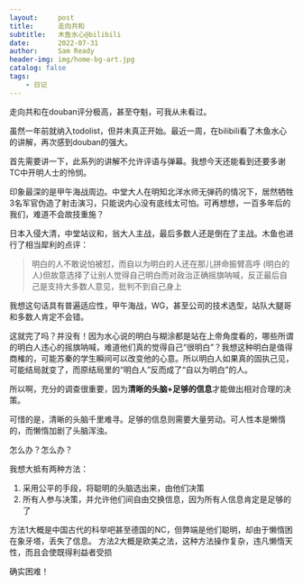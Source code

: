 ```yaml
---
layout:     post
title:      走向共和
subtitle:   木鱼水心@bilibili
date:       2022-07-31
author:     Sam Ready
header-img: img/home-bg-art.jpg
catalog: false
tags:
    - 日记
---
```


走向共和在douban评分极高，甚至夺魁，可我从未看过。

虽然一年前就纳入todolist，但并未真正开始。最近一周，在bilibili看了木鱼水心的讲解，再次感到douban的强大。

首先需要讲一下，此系列的讲解不允许评语与弹幕。我想今天还能看到还要多谢TC中开明人士的怜悯。

印象最深的是甲午海战周边。中堂大人在明知北洋水师无弹药的情况下，居然牺牲3名军官伪造了射击演习，只能说内心没有底线太可怕。可再想想，一百多年后的我们，难道不会故技重施？

日本入侵大清，中堂站议和，翁大人主战，最后多数人还是倒在了主战。木鱼也进行了相当犀利的点评：

> 明白的人不敢说怕被怼，而自以为明白的人还在那儿拼命振臂高呼
> (明白的人)但故意选择了让别人觉得自己明白而对政治正确摇旗呐喊，反正最后自己是支持大多数人意见，批判不到自己身上

我想这句话具有普遍适应性，甲午海战，WG，甚至公司的技术选型，站队大腿哥和多数人肯定不会错。

这就完了吗？并没有！因为水心说的明白与糊涂都是站在上帝角度看的，哪些所谓的明白人违心的摇旗呐喊，难道他们真的觉得自己“很明白”？我想这种明白是值得商榷的，可能苏秦的学生瞬间可以改变他的心意。所以明白人如果真的固执己见，可能结局就变了，而原结局里的“明白人”反而成了“自以为明白”的人。

所以啊，充分的调查很重要，因为**清晰的头脑+足够的信息**才能做出相对合理的决策。

可惜的是，清晰的头脑千里难寻。足够的信息则需要大量劳动。可人性本是懒惰的，而懒惰加剧了头脑浑浊。

怎么办？怎么办？

我想大抵有两种方法：
1. 采用公平的手段，将聪明的头脑选出来，由他们决策
2. 所有人参与决策，并允许他们间自由交换信息，因为所有人信息肯定是足够的了

方法1大概是中国古代的科举吧甚至德国的NC，但弊端是他们聪明，却由于懒惰困在象牙塔，丢失了信息。
方法2大概是欧美之法，这种方法操作复杂，违凡懒惰天性，而且会使既得利益者受损

确实困难！